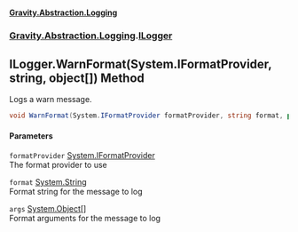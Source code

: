 #### [Gravity.Abstraction.Logging](./index.md 'index')
### [Gravity.Abstraction.Logging](./Gravity-Abstraction-Logging.md 'Gravity.Abstraction.Logging').[ILogger](./Gravity-Abstraction-Logging-ILogger.md 'Gravity.Abstraction.Logging.ILogger')
## ILogger.WarnFormat(System.IFormatProvider, string, object[]) Method
Logs a warn message.  
```csharp
void WarnFormat(System.IFormatProvider formatProvider, string format, params object[] args);
```
#### Parameters
<a name='Gravity-Abstraction-Logging-ILogger-WarnFormat(System-IFormatProvider_string_object--)-formatProvider'></a>
`formatProvider` [System.IFormatProvider](https://docs.microsoft.com/en-us/dotnet/api/System.IFormatProvider 'System.IFormatProvider')  
The format provider to use  
  
<a name='Gravity-Abstraction-Logging-ILogger-WarnFormat(System-IFormatProvider_string_object--)-format'></a>
`format` [System.String](https://docs.microsoft.com/en-us/dotnet/api/System.String 'System.String')  
Format string for the message to log  
  
<a name='Gravity-Abstraction-Logging-ILogger-WarnFormat(System-IFormatProvider_string_object--)-args'></a>
`args` [System.Object](https://docs.microsoft.com/en-us/dotnet/api/System.Object 'System.Object')[[]](https://docs.microsoft.com/en-us/dotnet/api/System.Array 'System.Array')  
Format arguments for the message to log  
  
